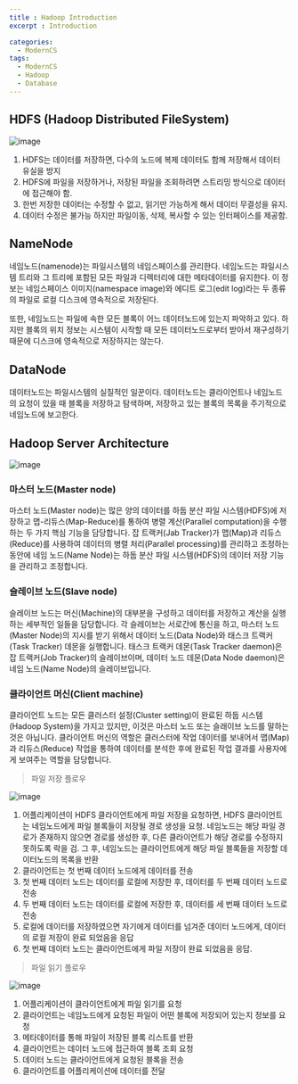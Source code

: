 ```yaml
---
title : Hadoop Introduction
excerpt : Introduction

categories:
  - ModernCS
tags:
  - ModernCS
  - Hadoop
  - Database
---
```


## HDFS (Hadoop Distributed FileSystem)

![image](https://user-images.githubusercontent.com/44635266/67591027-6352bd80-f797-11e9-82e7-7ba8cb1f7a43.png)

1. HDFS는 데이터를 저장하면, 다수의 노드에 복제 데이터도 함께 저장해서 데이터 유실을 방지
2. HDFS에 파일을 저장하거나, 저장된 파일을 조회하려면 스트리밍 방식으로 데이터에 접근해야 함.
3. 한번 저장한 데이터는 수정할 수 없고, 읽기만 가능하게 해서 데이터 무결성을 유지.
4. 데이터 수정은 불가능 하지만 파일이동, 삭제, 복사할 수 있는 인터페이스를 제공함.

## NameNode

네임노드(namenode)는 파일시스템의 네임스페이스를 관리한다. 네임노드는 파일시스템 트리와 그 트리에 포함된 모든 파일과 디렉터리에 대한 메타데이터를 유지한다. 이 정보는 네임스페이스 이미지(namespace image)와 에디트 로그(edit log)라는 두 종류의 파일로 로컬 디스크에 영속적으로 저장된다.

또한, 네임노드는 파일에 속한 모든 블록이 어느 데이터노드에 있는지 파악하고 있다. 하지만 블록의 위치 정보는 시스템이 시작할 때 모든 데이터노드로부터 받아서 재구성하기 때문에 디스크에 영속적으로 저장하지는 않는다. 

## DataNode

데이터노드는 파일시스템의 실질적인 일꾼이다. 데이터노드는 클라이언트나 네임노드의 요청이 있을 때 블록을 저장하고 탐색하며, 저장하고 있는 블록의 목록을 주기적으로 네임노드에 보고한다. 

## Hadoop Server Architecture

![image](https://user-images.githubusercontent.com/44635266/67591755-14a62300-f799-11e9-9df6-fb7db9ed4beb.png)

### 마스터 노드(Master node)

마스터 노드(Master node)는 많은 양의 데이터를 하둡 분산 파일 시스템(HDFS)에 저장하고 맵-리듀스(Map-Reduce)를 통하여 병렬 계산(Parallel computation)을 수행하는 두 가지 핵심 기능을 담당합니다. 잡 트랙커(Jab Tracker)가 맵(Map)과 리듀스(Reduce)를 사용하여 데이터의 병렬 처리(Parallel processing)를 관리하고 조정하는 동안에 네임 노드(Name Node)는 하둡 분산 파일 시스템(HDFS)의 데이터 저장 기능을 관리하고 조정합니다.

### 슬레이브 노드(Slave node)

슬레이브 노드는 머신(Machine)의 대부분을 구성하고 데이터를 저장하고 계산을 실행하는 세부적인 일들을 담당합니다. 각 슬레이브는 서로간에 통신을 하고, 마스터 노드(Master Node)의 지시를 받기 위해서 데이터 노드(Data Node)와 태스크 트랙커(Task Tracker) 데몬을 실행합니다. 태스크 트랙커 데몬(Task Tracker daemon)은 잡 트랙커(Job Tracker)의 슬레이브이며, 데이터 노드 데몬(Data Node daemon)은 네임 노드(Name Node)의 슬레이브입니다.

### 클라이언트 머신(Client machine)

클라이언트 노드는 모든 클러스터 설정(Cluster setting)이 완료된 하둡 시스템(Hadoop System)을 가지고 있지만, 이것은 마스터 노드 또는 슬래이브 노드를 말하는 것은 아닙니다. 클라이언트 머신의 역할은 클러스터에 작업 데이터를 보내어서 맵(Map)과 리듀스(Reduce) 작업을 통하여 데이터를 분석한 후에 완료된 작업 결과를 사용자에게 보여주는 역할을 담당합니다.

> 파일 저장 플로우

![image](https://user-images.githubusercontent.com/44635266/67591071-80878c00-f797-11e9-8c89-79563993c299.png)

1. 어플리케이션이 HDFS 클라이언트에게 파일 저장을 요청하면, HDFS 클라이언트는 네임노드에게 파일 블록들이 저장될 경로 생성을 요청.  네임노드는 해당 파일 경로가 존재하지 않으면 경로를 생성한 후, 다른 클라이언트가 해당 경로를 수정하지 못하도록 락을 검. 그 후, 네임노드는 클라이언트에게 해당 파일 블록들을 저장할 데이터노드의 목록을 반환
2. 클라이언트는 첫 번째 데이터 노드에게 데이터를 전송
3. 첫 번째 데이터 노드는 데이터를 로컬에 저장한 후, 데이터를 두 번째 데이터 노드로 전송
4. 두 번째 데이터 노드는 데이터를 로컬에 저장한 후, 데이터를 세 번째 데이터 노드로 전송
5. 로컬에 데이터를 저장하였으면 자기에게 데이터를 넘겨준 데이터 노드에게, 데이터의 로컬 저장이 완료 되었음을 응답
6. 첫 번째 데이터 노드는 클라이언트에게 파일 저장이 완료 되었음을 응답.

> 파일 읽기 플로우

![image](https://user-images.githubusercontent.com/44635266/67591129-a6149580-f797-11e9-8b13-cfcb6e0f56ad.png)

1. 어플리케이션이 클라이언트에게 파일 읽기를 요청
2. 클라이언트는 네임노드에게 요청된 파일이 어떤 블록에 저장되어 있는지 정보를 요청
3. 메타데이터를 통해 파일이 저장된 블록 리스트를 반환
4. 클라이언트는 데이터 노드에 접근하여 블록 조회 요청
5. 데이터 노드는 클라이언트에게 요청된 블록을 전송
6. 클라이언트를 어플리케이션에 데이터를 전달


